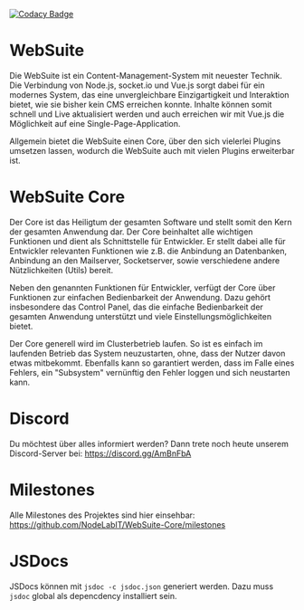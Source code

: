 [![Codacy Badge](https://api.codacy.com/project/badge/Grade/05dfdb44e89241e58d7c7f4a779c6eef)](https://www.codacy.com/app/ilouHD/WebSuite-Core?utm_source=github.com&amp;utm_medium=referral&amp;utm_content=NodeLabIT/WebSuite-Core&amp;utm_campaign=Badge_Grade)

# WebSuite
Die WebSuite ist ein Content-Management-System mit neuester Technik. Die Verbindung von Node.js, socket.io und Vue.js sorgt dabei für ein modernes System, das eine unvergleichbare Einzigartigkeit und Interaktion bietet, wie sie bisher kein CMS erreichen konnte. Inhalte können somit schnell und Live aktualisiert werden und auch erreichen wir mit Vue.js die Möglichkeit auf eine Single-Page-Application.

Allgemein bietet die WebSuite einen Core, über den sich vielerlei Plugins umsetzen lassen, wodurch die WebSuite auch mit vielen Plugins erweiterbar ist.

# WebSuite Core

Der Core ist das Heiligtum der gesamten Software und stellt somit den Kern der gesamten Anwendung dar. Der Core beinhaltet alle wichtigen Funktionen und dient als Schnittstelle für Entwickler. Er stellt dabei alle für Entwickler relevanten Funktionen wie z.B. die Anbindung an Datenbanken, Anbindung an den Mailserver, Socketserver, sowie verschiedene andere Nützlichkeiten (Utils) bereit.

Neben den genannten Funktionen für Entwickler, verfügt der Core über Funktionen zur einfachen Bedienbarkeit der Anwendung. Dazu gehört insbesondere das Control Panel, das die einfache Bedienbarkeit der gesamten Anwendung unterstützt und viele Einstellungsmöglichkeiten bietet.

Der Core generell wird im Clusterbetrieb laufen. So ist es einfach im laufenden Betrieb das System neuzustarten, ohne, dass der Nutzer davon etwas mitbekommt. Ebenfalls kann so garantiert werden, dass im Falle eines Fehlers, ein "Subsystem" vernünftig den Fehler loggen und sich neustarten kann.

# Discord

Du möchtest über alles informiert werden? Dann trete noch heute unserem Discord-Server bei: https://discord.gg/AmBnFbA

# Milestones

Alle Milestones des Projektes sind hier einsehbar: https://github.com/NodeLabIT/WebSuite-Core/milestones

# JSDocs

JSDocs können mit ```jsdoc -c jsdoc.json``` generiert werden. Dazu muss ```jsdoc``` global als depencdency installiert sein.